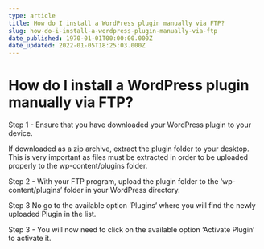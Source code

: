 ```yaml
---
type: article
title: How do I install a WordPress plugin manually via FTP?
slug: how-do-i-install-a-wordpress-plugin-manually-via-ftp
date_published: 1970-01-01T00:00:00.000Z
date_updated: 2022-01-05T18:25:03.000Z
---
```


# How do I install a WordPress plugin manually via FTP?

Step 1 - Ensure that you have downloaded your WordPress plugin to your device.

If downloaded as a zip archive, extract the plugin folder to your desktop. This is very important as files must be extracted in order to be uploaded properly to the wp-content/plugins folder.

Step 2 - With your FTP program, upload the plugin folder to the ‘wp-content/plugins’ folder in your WordPress directory.

Step 3 No go to the available option ‘Plugins’ where you will find the newly uploaded Plugin in the list.

Step 3 - You will now need to click on the available option ‘Activate Plugin’ to activate it.